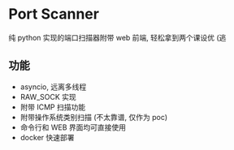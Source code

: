 # Port Scanner

纯 python 实现的端口扫描器附带 web 前端, 轻松拿到两个课设优 (逃

## 功能

* asyncio, 远离多线程
* RAW_SOCK 实现
* 附带 ICMP 扫描功能
* 附带操作系统类别扫描 (不太靠谱, 仅作为 poc)
* 命令行和 WEB 界面均可直接使用
* docker 快速部署

